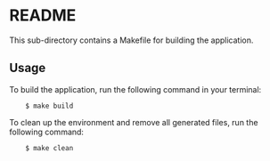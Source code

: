 # README

This sub-directory contains a Makefile for building the application. 

## Usage

To build the application, run the following command in your terminal:
```
    $ make build
```

To clean up the environment and remove all generated files, run the following command:
```
    $ make clean
```
